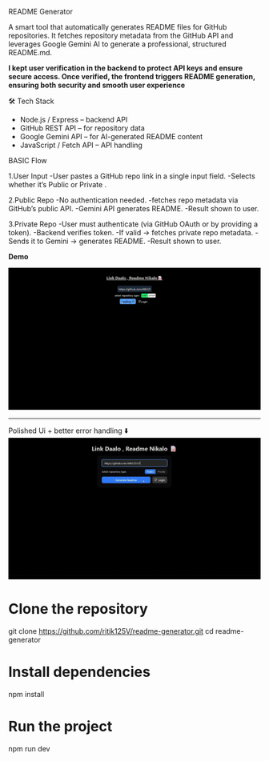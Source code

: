 README Generator

A smart tool that automatically generates README files for GitHub repositories.
It fetches repository metadata from the GitHub API and leverages Google Gemini AI to generate a professional, structured README.md.

**I kept user verification in the backend to protect API keys and ensure secure access. Once verified, the frontend triggers README generation, ensuring both security and smooth user experience**

🛠️ Tech Stack

- Node.js / Express – backend API
- GitHub REST API – for repository data
- Google Gemini API – for AI-generated README content
- JavaScript / Fetch API – API handling

BASIC Flow 

1.User Input
-User pastes a GitHub repo link in a single input field.
-Selects whether it’s Public or Private .

2.Public Repo
-No authentication needed.
-fetches repo metadata via GitHub’s public API.
-Gemini API generates README.
-Result shown to user.

3.Private Repo
-User must authenticate (via GitHub OAuth or by providing a token).
-Backend verifies token.
-If valid → fetches private repo metadata.
-Sends it to Gemini → generates README.
-Result shown to user.

**Demo**  


[![Demo](https://raw.githubusercontent.com/ritik125V/Readme-generator/main/Frontend/public/demo.gif)](https://raw.githubusercontent.com/ritik125V/Readme-generator/main/Frontend/public/demo.gif)

-------------------------------------------------------------------------------------------------------------------------------------------------------------------------------------------------------
Polished Ui + better error handling ⬇️
[![Demo](https://raw.githubusercontent.com/ritik125V/Readme-generator/main/Frontend/public/uiUpdatesDemo.gif)](https://raw.githubusercontent.com/ritik125V/Readme-generator/main/Frontend/public/uiUpdatesDemo.gif)


# Clone the repository
git clone https://github.com/ritik125V/readme-generator.git
cd readme-generator
# Install dependencies
npm install
# Run the project
npm run dev
